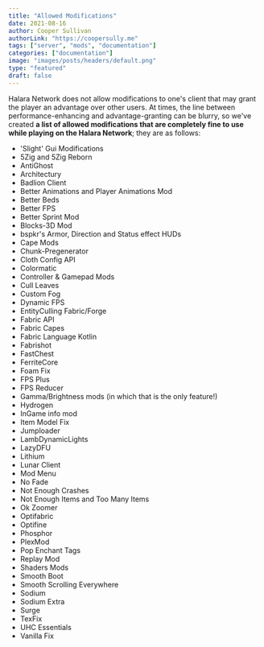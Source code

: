```yaml
---
title: "Allowed Modifications"
date: 2021-08-16
author: Cooper Sullivan
authorLink: "https://coopersully.me"
tags: ["server", "mods", "documentation"]
categories: ["documentation"]
image: "images/posts/headers/default.png"
type: "featured"
draft: false
---
```


Halara Network does not allow modifications to one's client that may grant the player an advantage over other users.
At times, the line between performance-enhancing and advantage-granting can be blurry, so we've created **a list of allowed modifications that are completely fine to use while playing on the Halara Network**; they are as follows:


- 'Slight' Gui Modifications
- 5Zig and 5Zig Reborn
- AntiGhost
- Architectury
- Badlion Client
- Better Animations and Player Animations Mod
- Better Beds
- Better FPS
- Better Sprint Mod
- Blocks-3D Mod
- bspkr's Armor, Direction and Status effect HUDs
- Cape Mods
- Chunk-Pregenerator
- Cloth Config API
- Colormatic
- Controller & Gamepad Mods
- Cull Leaves
- Custom Fog
- Dynamic FPS
- EntityCulling Fabric/Forge
- Fabric API
- Fabric Capes
- Fabric Language Kotlin
- Fabrishot
- FastChest
- FerriteCore
- Foam Fix
- FPS Plus
- FPS Reducer
- Gamma/Brightness mods (in which that is the only feature!)
- Hydrogen
- InGame info mod
- Item Model Fix
- Jumploader
- LambDynamicLights
- LazyDFU
- Lithium
- Lunar Client
- Mod Menu 
- No Fade
- Not Enough Crashes
- Not Enough Items and Too Many Items
- Ok Zoomer
- Optifabric
- Optifine
- Phosphor
- PlexMod
- Pop Enchant Tags
- Replay Mod
- Shaders Mods
- Smooth Boot
- Smooth Scrolling Everywhere
- Sodium
- Sodium Extra
- Surge
- TexFix
- UHC Essentials
- Vanilla Fix
